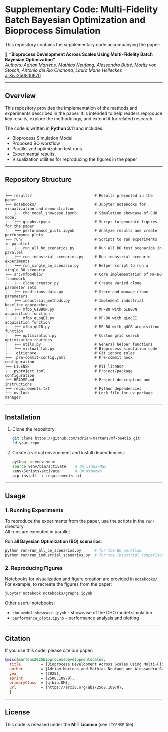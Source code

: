 # Supplementary Code: Multi-Fidelity Batch Bayesian Optimization and Bioprocess Simulation

This repository contains the supplementary code accompanying the paper:

📄 **“Bioprocess Development Across Scales Using Multi-Fidelity Batch Bayesian Optimization”**  
*Authors: Adrian Martens, Mathias Neufang, Alessandro Butté, Moritz von Stosch, Antonio del Rio Chanona, Laura Marie Helleckes*  
[arXiv:2508.10970](https://arxiv.org/abs/2508.10970)  

---

## Overview

This repository provides the implementation of the methods and experiments described in the paper.
It is intended to help readers reproduce key results, explore the methodology, and extend it for related research.

The code is written in **Python 3.11** and includes:

* Bioprocess Simulation Model
* Proposed BO workflow
* Parallelized optimization test runs
* Experimental results
* Visualization utilities for reproducing the figures in the paper

---

## Repository Structure

```
.
├── results/                            # Results presented in the paper
├── notebooks/                          # Jupyter notebooks for visualization and demonstration
│   ├── cho_model_showcase.ipynb        # Simulation showcase of CHO model
│   ├── graphs.ipynb                    # Script to generate figures for the paper
│   └── performance_plots.ipynb         # Analyze results and create performance plots
├── run/                                # Scripts to run experiments in parallel
│   ├── run_all_bo_scenarios.py         # Run all BO test scenarios in parallel
│   ├── run_industrial_scenarios.py     # Run industrial scenario experiments
│   └── run_single_bo_scenario.py       # Helper script to run a single BO scenario
├── src/mfbo4bio/                       # Core implementation of MF-BO framework
│   ├── clone_creator.py                # Create varied clone parameter sets
│   ├── conditions_data.py              # Store and manage clone parameters
│   ├── industrial_methods.py           # Implement industrial baseline approaches
│   ├── mfbo_GIBBON.py                  # MF-BO with GIBBON acquisition function
│   ├── mfbo_qLogEI.py                  # MF-BO with qLogEI acquisition function
│   ├── mfbo_qUCB.py                    # MF-BO with qUCB acquisition function
│   ├── optimization.py                 # Custom grid search optimization routines
│   ├── utils.py                        # General helper functions
│   └── virtual_lab.py                  # Bioprocess simulation code
├── .gitignore                          # Git ignore rules
├── .pre-commit-config.yaml             # Pre-commit hook configuration
├── LICENSE                             # MIT license
├── pyproject.toml                      # Project/package configuration
├── README.md                           # Project description and instructions
├── requirements.txt                    # Python dependencies
└── uv.lock                             # Lock file for uv package manager

```

---

## Installation

1. Clone the repository:

   ```bash
   git clone https://github.com/adrian-martens/mf-bo4bio.git
   cd your-repo
   ```

2. Create a virtual environment and install dependencies:

   ```bash
   python -m venv venv
   source venv/bin/activate    # On Linux/Mac
   venv\Scripts\activate       # On Windows
   pip install -r requirements.txt
   ```

---

## Usage

### 1. Running Experiments

To reproduce the experiments from the paper, use the scripts in the `run/` directory.  
All runs are executed in parallel.  

Run **all Bayesian Optimization (BO) scenarios**:

```bash
python run/run_all_bo_scenarios.py      # for the BO workflow
python run/run_industrial_scenarios.py  # for the insustrial comparison scenario
```

### 2. Reproducing Figures

Notebooks for visualization and figure creation are provided in `notebooks/`.
For example, to recreate the figures from the paper:

```bash
jupyter notebook notebooks/graphs.ipynb
```

Other useful notebooks:
* `cho_model_showcase.ipynb` – showcase of the CHO model simulation
* `performance_plots.ipynb` – performance analysis and plotting

---

## Citation

If you use this code, please cite our paper:

```bibtex
@misc{martens2025bioprocessdevelopmentscales, 
  title         = {Bioprocess Development Across Scales Using Multi-Fidelity Batch Bayesian Optimization}, 
  author        = {Adrian Martens and Mathias Neufang and Alessandro Butté and Moritz von Stosch and Antonio del Rio Chanona and Laura Marie Helleckes}, 
  year          = {2025}, 
  eprint        = {2508.10970}, 
  primaryClass  = {q-bio.QM}, 
  url           = {https://arxiv.org/abs/2508.10970}, 
  }
```

---

## License

This code is released under the **MIT License** (see `LICENSE` file).